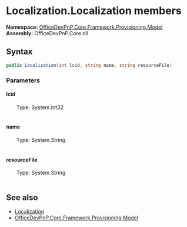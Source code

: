 # Localization.Localization members 
  

**Namespace:** [OfficeDevPnP.Core.Framework.Provisioning.Model](OfficeDevPnP.Core.Framework.Provisioning.Model.md)  
**Assembly:** OfficeDevPnP.Core.dll  
## Syntax
```C#
public Localization(int lcid, string name, string resourceFile)
```
### Parameters
#### lcid  
&emsp;&emsp;Type: System.Int32  
&emsp;&emsp;  


#### name  
&emsp;&emsp;Type: System.String  
&emsp;&emsp;  


#### resourceFile  
&emsp;&emsp;Type: System.String  
&emsp;&emsp;  


## See also
- [Localization](OfficeDevPnP.Core.Framework.Provisioning.Model.Localization.md)
- [OfficeDevPnP.Core.Framework.Provisioning.Model](OfficeDevPnP.Core.Framework.Provisioning.Model.md)

